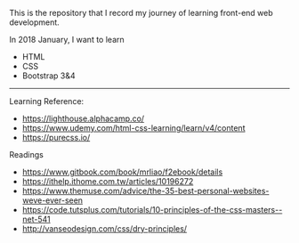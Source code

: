 This is the repository that I record my journey of learning front-end web development.

In 2018 January, I want to learn

* HTML
* CSS
* Bootstrap 3&4

***
Learning Reference:
* https://lighthouse.alphacamp.co/
* https://www.udemy.com/html-css-learning/learn/v4/content
* https://purecss.io/

Readings
* https://www.gitbook.com/book/mrliao/f2ebook/details
* https://ithelp.ithome.com.tw/articles/10196272
* https://www.themuse.com/advice/the-35-best-personal-websites-weve-ever-seen
* https://code.tutsplus.com/tutorials/10-principles-of-the-css-masters--net-541
* http://vanseodesign.com/css/dry-principles/ 